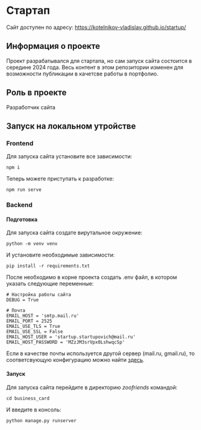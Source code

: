 # Стартап

Сайт доступен по адресу: https://kotelnikov-vladislav.github.io/startup/
## Информация о проекте
Проект разрабатывался для стартапа, но сам запуск сайта состоится в середине 2024 года. Весь контент в этом репозитории изменен для возможности публикации в качетсве работы в портфолио.

## Роль в проекте
Разработчик сайта

## Запуск на локальном утройстве
### Frontend
Для запуска сайта установите все зависимости:
```
npm i
```

Теперь можете приступать к разработке:
```
npm run serve
```

### Backend
#### Подготовка
Для запуска сайта создате вирутальное окружение:
```
python -m venv venv
```

И установите необходимые зависимости:
```
pip install -r requirements.txt
```

После необходимо в корне проекта создать .env файл, в котором указать следующие переменные:
```
# Настройка работы сайта
DEBUG = True

# Почта
EMAIL_HOST = 'smtp.mail.ru'
EMAIL_PORT = 2525
EMAIL_USE_TLS = True
EMAIL_USE_SSL = False
EMAIL_HOST_USER = 'startup.startupovich@mail.ru'
EMAIL_HOST_PASSWORD = 'MZzJM3srVpx0LshwqcSp'
```

Если в качестве почты используется другой сервер (mail.ru, gmail.ru), то соответсвующую конфигурацию можно найти [здесь](https://pocoz.gitbooks.io/django-v-primerah/content/glava-2-uluchshenie-bloga-s-pomoshyu-rasshirennyh-vozmozhnostej/otpravka-postov-na-e-mail/otpravka-e-mail-v-django.html).

#### Запуск
Для запуска сайта перейдите в директорию _zoofriends_ командой:
```
cd business_card
```

И введите в консоль:
```
python manage.py runserver
```
